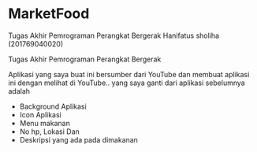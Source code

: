 # MarketFood
Tugas Akhir Pemrograman Perangkat Bergerak
Hanifatus sholiha (201769040020)

Tugas Akhir 
Pemrograman Perangkat Bergerak

Aplikasi yang saya buat ini bersumber dari YouTube dan membuat aplikasi ini dengan melihat di YouTube.. yang saya ganti dari aplikasi sebelumnya adalah 
- Background Aplikasi
- Icon Aplikasi
- Menu makanan 
- No hp, Lokasi Dan 
- Deskripsi yang ada pada dimakanan
